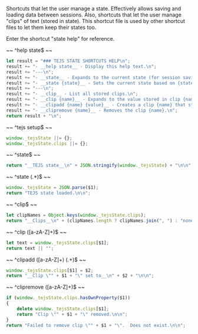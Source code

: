 Shortcuts that let the user manage a state.  Effectively allows saving and loading data between sessions.
Also, shortcuts that let the user manage "clips" of text (stored in state).
This shortcut file is used by other shortcut files to let them keep their states too.

Enter the shortcut "state help" for reference.

~~
^help state$
~~
```js
let result = "### TEJS STATE SHORTCUTS HELP\n";
result += "- __help state__ - Display this help text.\n";
result += "---\n";
result += "- __state__ - Expands to the current state (for session saving).\n";
result += "- __state {state}__ - Sets the current state based on {state}: a string created previously with the \"state\" shortcut.\n";
result += "---\n";
result += "- __clip__ - List all stored clips.\n";
result += "- __clip {name}__ - Expands to the value stored in clip {name}.\n";
result += "- __clipadd {name} {value}__ - Creates a clip {name} that stores {value}.\n";
result += "- __clipremove {name}__ - Removes the clip {name}.\n";
return result + "\n";
```

~~
^tejs setup$
~~
```js
window._tejsState ||= {};
window._tejsState.clips ||= {};
```

~~
^state$
~~
```js
return "__TEJS state__\n" + JSON.stringify(window._tejsState) + "\n\n";
```

~~
^state (.*)$
~~
```js
window._tejsState = JSON.parse($1);
return "TEJS state loaded.\n\n";
```

~~
^clip$
~~
```js
let clipNames = Object.keys(window._tejsState.clips);
return "__Clips__\n" + (clipNames.length ? clipNames.join(", ") : "none") + "\n\n";
```

~~
^clip ([a-zA-Z]+)$
~~
```js
let text = window._tejsState.clips[$1];
return text || "";
```

~~
^clipadd ([a-zA-Z]+) (.+)$
~~
```js
window._tejsState.clips[$1] = $2;
return "__Clip \"" + $1 + "\" set to__\n" + $2 + "\n\n";
```

~~
^clipremove ([a-zA-Z]+)$
~~
```js
if (window._tejsState.clips.hasOwnProperty($1))
{
	delete window._tejsState.clips[$1];
	return "Clip \"" + $1 + "\" removed.\n\n";
}
return "Failed to remove clip \"" + $1 + "\".  Does not exist.\n\n";
```
